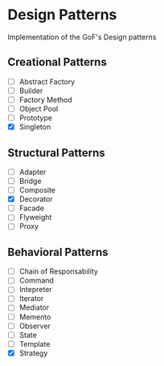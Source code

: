 # Design Patterns
Implementation of the GoF's Design patterns

## Creational Patterns
- [ ] Abstract Factory
- [ ] Builder
- [ ] Factory Method
- [ ] Object Pool
- [ ] Prototype
- [x] Singleton
## Structural Patterns
- [ ] Adapter
- [ ] Bridge
- [ ] Composite
- [x] Decorator
- [ ] Facade
- [ ] Flyweight
- [ ] Proxy
## Behavioral Patterns
- [ ] Chain of Responsability
- [ ] Command
- [ ] Intepreter
- [ ] Iterator
- [ ] Mediator
- [ ] Memento
- [ ] Observer
- [ ] State
- [ ] Template
- [x] Strategy
